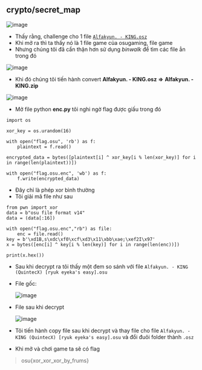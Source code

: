 ## crypto/secret_map

![image](https://github.com/luongdv35/CTF-Writeups/assets/127461439/91ef3525-9b6f-47b2-8fda-52000003c427)

 - Thấy rằng, challenge cho 1 file [``Alfakyun. - KING.osz``](https://ctf.osugaming.lol/uploads/2cdc85778a40b176f4541bc782650cf933dd9997083d69e928cd9b4b85e0c189/Alfakyun.%20-%20KING.osz)
 - Khi mở ra thì ta thấy nó là 1 file game của osugaming, file game
 - Nhưng chúng tôi đã cẩn thận hơn sử dụng $binwalk$ để tìm các file ẳn trong đó

 ![image](https://github.com/luongdv35/CTF-Writeups/assets/127461439/346ead55-b5d7-4d58-9367-37c0ca6b476a)

 - Khi đó chúng tôi tiến hành convert **Alfakyun. - KING.osz** **=>** **Alfakyun. - KING.zip**

![image](https://github.com/luongdv35/CTF-Writeups/assets/127461439/f2d7abf4-5904-4ff9-a983-f16fd0c29c17)

 - Mở file python **enc.py** tôi nghi ngờ flag được giấu trong đó
```python3
import os

xor_key = os.urandom(16)

with open("flag.osu", 'rb') as f:
    plaintext = f.read()

encrypted_data = bytes([plaintext[i] ^ xor_key[i % len(xor_key)] for i in range(len(plaintext))])

with open("flag.osu.enc", 'wb') as f:
    f.write(encrypted_data)
```

 - Đây chỉ là phép xor bình thường
 - Tôi giải mã file như sau
```python3
from pwn import xor
data = b"osu file format v14"
data = (data[:16])

with open("flag.osu.enc","rb") as file:
    enc = file.read()
key = b'\xd1B,s\xdc\xf0\xcf\xd3\x11\xbb\xae;\xef2I\x97'
x = bytes([enc[i] ^ key[i % len(key)] for i in range(len(enc))])

print(x.hex())
```
 - Sau khi decrypt ra tôi thấy một đem so sánh với file ``Alfakyun. - KING (QuintecX) [ryuk eyeka's easy].osu``
 - File gốc:

   ![image](https://github.com/luongdv35/CTF-Writeups/assets/127461439/2820a2fd-ff81-47b5-b276-817168640524)
 
 - File sau khi decrypt
 
   ![image](https://github.com/luongdv35/CTF-Writeups/assets/127461439/c19b8b9c-2031-4522-852f-ad4baf6835d5)

- Tôi tiến hành copy file sau khi decrypt và thay file cho file ``Alfakyun. - KING (QuintecX) [ryuk eyeka's easy].osu`` và đổi đuôi folder thành ``.osz``

- Khi mở và chơi game ta sẽ có flag
> osu{xor_xor_xor_by_frums}
